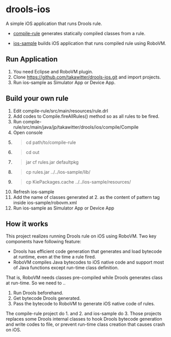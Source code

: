 # drools-ios
A simple iOS application that runs Drools rule.

* [compile-rule](https://github.com/takawitter/drools-ios/tree/master/compile-rule) generates statically compiled classes from a rule.

* [ios-sample](https://github.com/takawitter/drools-ios/tree/master/ios-sample) builds iOS application that runs compiled rule using RoboVM.

## Run Application

1. You need Eclipse and RoboVM plugin.
2. Clone https://github.com/takawitter/drools-ios.git and import projects.
3. Run ios-sample as Simulator App or Device App.

## Build your own rule

1. Edit compile-rule/src/main/resources/rule.drl
2. Add codes to Compile.fireAllRules() method so as all rules to be fired.
2. Run compile-rule/src/main/java/jp/takawitter/drools/ios/compile/Compile
3. Open console
1. > cd path/to/compile-rule
1. > cd out
1. > jar cf rules.jar defaultpkg
1. > cp rules.jar ../../ios-sample/lib/
1. > cp KiePackages.cache ../../ios-sample/resources/
1. Refresh ios-sample
1. Add the name of classes generated at 2. as the content of pattern tag inside ios-sample/robovm.xml
1. Run ios-sample as Simulator App or Device App

## How it works

This project realizes running Drools rule on iOS using RoboVM. Two key components have following feature:
 * Drools has efficient code generation that generates and load bytecode at runtime, even at the time a rule fired.
 * RoboVM compiles Java bytecodes to iOS native code and support most of Java functions except run-time class definition.

That is, RoboVM needs classes pre-compiled while Drools generates class at run-time. So we need to ..
 1. Run Drools beforehand.
 2. Get bytecode Drools generated.
 1. Pass the bytecode to RoboVM to generate iOS native code of rules.

The compile-rule project do 1. and 2. and ios-sample do 3. Those projects replaces some Drools internal classes to hook Drools bytecode generation and write codes to file, or prevent run-time class creation that causes crash on iOS.
